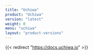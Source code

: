 ```yaml
---
title: "Uchiwa"
product: "Uchiwa"
version: "latest"
weight: 0
menu: "uchiwa"
layout: "product-versions"
---
```


{{< redirect "https://docs.uchiwa.io" >}}
